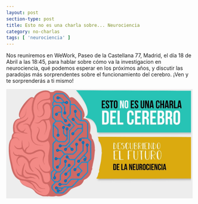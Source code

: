 ```yaml
---
layout: post
section-type: post
title: Esto no es una charla sobre... Neurociencia
category: no-charlas
tags: [ 'neurociencia' ]
---
```


Nos reuniremos en WeWork, Paseo de la Castellana 77, Madrid, el día 18 de
Abril a las 18:45, para hablar sobre cómo va la investigacion en neurociencia,
qué podemos esperar en los próximos  años, y discutir las paradojas más
sorprendentes sobre el funcionamiento del cerebro. ¡Ven y te sorprenderás a ti
mismo!

<img src="/img/carteles/fronti.jpg" alt="EstoNoEsUnaCharla" style="width: 500px;"/>

